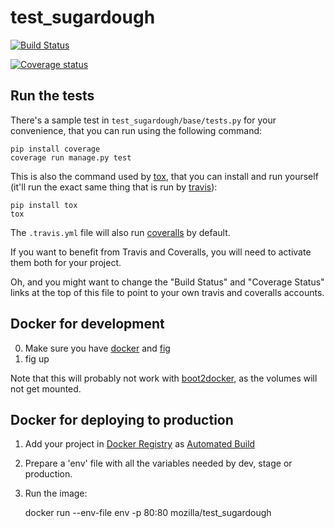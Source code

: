 test_sugardough
==========

[![Build Status](https://travis-ci.org/mozilla/test_sugardough.svg?branch=master)](https://travis-ci.org/mozilla/test_sugardough)

[![Coverage status](https://coveralls.io/repos/mozilla/test_sugardough/badge.svg?branch=master)](https://coveralls.io/r/mozilla/test_sugardough)

Run the tests
-------------

There's a sample test in `test_sugardough/base/tests.py` for your convenience, that
you can run using the following command:

    pip install coverage
    coverage run manage.py test

This is also the command used by [tox](https://testrun.org/tox/latest/), that
you can install and run yourself (it'll run the exact same thing that is run by
[travis](https://travis-ci.org)):

    pip install tox
    tox

The `.travis.yml` file will also run [coveralls](https://coveralls.io) by
default.

If you want to benefit from Travis and Coveralls, you will need to activate
them both for your project.

Oh, and you might want to change the "Build Status" and "Coverage Status" links
at the top of this file to point to your own travis and coveralls accounts.


Docker for development
----------------------

0. Make sure you have [docker](https://docker.io) and [fig](https://pypi.python.org/pypi/fig)
1. fig up

Note that this will probably not work with
[boot2docker](https://github.com/boot2docker/boot2docker), as the
volumes will not get mounted.


Docker for deploying to production
-----------------------------------

1. Add your project in [Docker Registry](https://registry.hub.docker.com/) as [Automated Build](http://docs.docker.com/docker-hub/builds/)
2. Prepare a 'env' file with all the variables needed by dev, stage or production.
3. Run the image:

    docker run --env-file env -p 80:80 mozilla/test_sugardough
